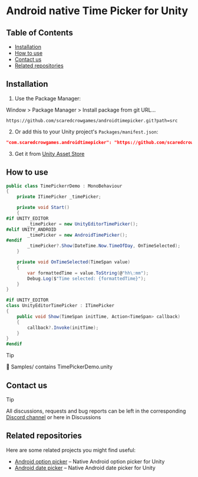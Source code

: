 # Android native Time Picker for Unity

## Table of Contents
- [Installation](#installation)
- [How to use](#how-to-use)
- [Contact us](#contact-us)
- [Related repositories](#related-repositories)

## Installation

1. Use the Package Manager:

Window > Package Manager > Install package from git URL...
```link
https://github.com/scaredcrowgames/androidtimepicker.git?path=src
```

2. Or add this to your Unity project's `Packages/manifest.json`:

```json
"com.scaredcrowgames.androidtimepicker": "https://github.com/scaredcrowgames/androidtimepicker.git?path=src"
```
3. Get it from [Unity Asset Store](https://assetstore.unity.com/packages/slug/327347)

## How to use

```csharp
public class TimePickerrDemo : MonoBehaviour
{
    private ITimePicker _timePicker;

    private void Start()
    {
#if UNITY_EDITOR
        _timePicker = new UnityEditorTimePicker();
#elif UNITY_ANDROID
        _timePicker = new AndroidTimePicker();
#endif
        _timePicker?.Show(DateTime.Now.TimeOfDay, OnTimeSelected);
    }

    private void OnTimeSelected(TimeSpan value)
    {
        var formattedTime = value.ToString(@"hh\:mm");
        Debug.Log($"Time selected: {formattedTime}");
    }
}

#if UNITY_EDITOR
class UnityEditorTimePicker : ITimePicker
{
    public void Show(TimeSpan initTime, Action<TimeSpan> callback)
    {
        callback?.Invoke(initTime);
    }
}
#endif
```
> [!TIP]
> 📁 Samples/ contains TimePickerDemo.unity

## Contact us
> [!TIP]
> All discussions, requests and bug reports can be left in the corresponding [Discord channel](https://discord.gg/Xdp8kwMKya) or here in Discussions

## Related repositories
Here are some related projects you might find useful:
- [Android option picker](https://github.com/ScaredCrowGames/UnityAndroidOptionPicker) – Native Android option picker for Unity
- [Android date picker](https://github.com/ScaredCrowGames/UnityAndroidDatePicker) – Native Android date picker for Unity
